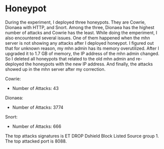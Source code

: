 # Honeypot
During the experiment, I deployed three honeypots. They are Cowrie, Dionaea with HTTP, and Snort. Among the three, Dionaea has the highest number of attacks and Cowrie has the least. While doing the emperiment, I also encountered several issues. One of them happened when the mhn server is not showing any attacks after I deployed honeypot. I figured out that for unknown reason, my mhn admin has its memory overutilized. After I upgraded it to 1.7 GB of memory, the IP address of the mhn admin changed. So I deleted all honeypots that related to the old mhn admin and re-deployed the honeypots with the new IP address. And finally, the attacks showed up in the mhn server after my correction. 

Cowrie:
  - Number of Attacks: 43
  
Dionaea:
  - Number of Attacks: 3774
  
Snort:
  - Number of Attacks: 666
  
The top attacks signatures is ET DROP Dshield Block Listed Source group 1. The top attacked port is 8088.
  
